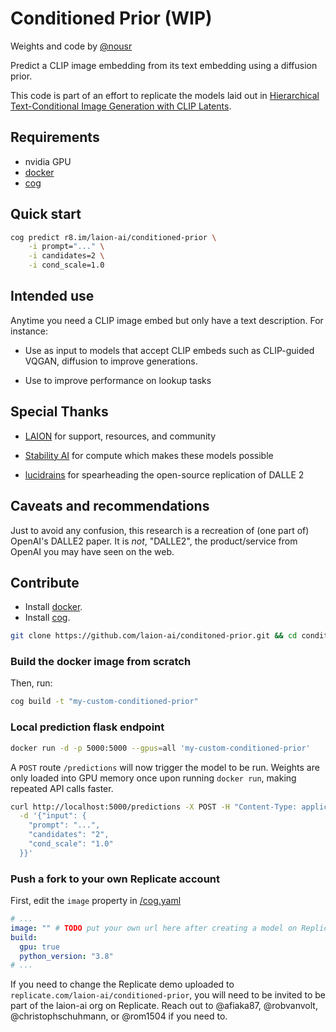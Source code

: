 # Conditioned Prior (WIP)

Weights and code by [@nousr](https://twitter.com/nousr_)

Predict a CLIP image embedding from its text embedding using a diffusion prior.

This code is part of an effort to replicate the models laid out in [Hierarchical Text-Conditional Image Generation with CLIP Latents](https://arxiv.org/abs/2204.06125).

## Requirements

* nvidia GPU
* [docker](https://docs.docker.com/get-docker/)
* [cog](https://github.com/replicate/cog/)

## Quick start

```sh
cog predict r8.im/laion-ai/conditioned-prior \
    -i prompt="..." \
    -i candidates=2 \
    -i cond_scale=1.0
```

## Intended use

Anytime you need a CLIP image embed but only have a text description. For instance:

* Use as input to models that accept CLIP embeds such as CLIP-guided VQGAN, diffusion to improve generations.

* Use to improve performance on lookup tasks

## Special Thanks

* [LAION](https://discord.gg/uPMftTmrvS) for support, resources, and community

* [Stability AI](https://stability.ai/) for compute which makes these models possible

* [lucidrains](https://github.com/lucidrains) for spearheading the open-source replication of DALLE 2

## Caveats and recommendations

Just to avoid any confusion, this research is a recreation of (one part of) OpenAI's DALLE2 paper. It is _not_, "DALLE2", the product/service from OpenAI you may have seen on the web.

## Contribute

* Install [docker](https://docs.docker.com/get-docker/).
* Install [cog](https://github.com/replicate/cog/).

```sh
git clone https://github.com/laion-ai/conditoned-prior.git && cd conditioned-prior
```

### Build the docker image from scratch

Then, run:

```sh
cog build -t "my-custom-conditioned-prior"
```

### Local prediction flask endpoint

```sh
docker run -d -p 5000:5000 --gpus=all 'my-custom-conditioned-prior'
```

A `POST` route `/predictions` will now trigger the model to be run. Weights are only loaded into GPU memory once upon running `docker run`, making repeated API calls faster.

```sh
curl http://localhost:5000/predictions -X POST -H "Content-Type: application/json" \
  -d '{"input": {
    "prompt": "...",
    "candidates": "2",
    "cond_scale": "1.0"
  }}'
```

### Push a fork to your own Replicate account

First, edit the `image` property in [/cog.yaml](cog.yaml)

```yaml
# ...
image: "" # TODO put your own url here after creating a model on Replicate.
build:
  gpu: true
  python_version: "3.8"
# ...
```

If you need to change the Replicate demo uploaded to `replicate.com/laion-ai/conditioned-prior`, you will need to be invited to be part of the laion-ai org on Replicate. Reach out to @afiaka87, @robvanvolt, @christophschuhmann, or @rom1504 if you need to.
